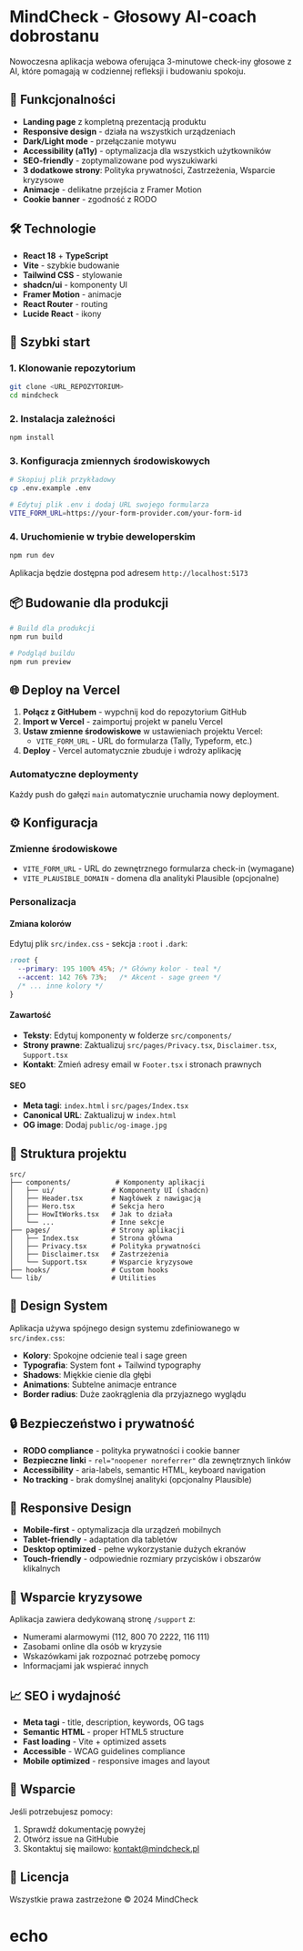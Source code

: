 # MindCheck - Głosowy AI-coach dobrostanu

Nowoczesna aplikacja webowa oferująca 3-minutowe check-iny głosowe z AI, które pomagają w codziennej refleksji i budowaniu spokoju.

## 🌟 Funkcjonalności

- **Landing page** z kompletną prezentacją produktu
- **Responsive design** - działa na wszystkich urządzeniach
- **Dark/Light mode** - przełączanie motywu
- **Accessibility (a11y)** - optymalizacja dla wszystkich użytkowników
- **SEO-friendly** - zoptymalizowane pod wyszukiwarki
- **3 dodatkowe strony**: Polityka prywatności, Zastrzeżenia, Wsparcie kryzysowe
- **Animacje** - delikatne przejścia z Framer Motion
- **Cookie banner** - zgodność z RODO

## 🛠️ Technologie

- **React 18** + **TypeScript**
- **Vite** - szybkie budowanie
- **Tailwind CSS** - stylowanie
- **shadcn/ui** - komponenty UI
- **Framer Motion** - animacje
- **React Router** - routing
- **Lucide React** - ikony

## 🚀 Szybki start

### 1. Klonowanie repozytorium
```bash
git clone <URL_REPOZYTORIUM>
cd mindcheck
```

### 2. Instalacja zależności
```bash
npm install
```

### 3. Konfiguracja zmiennych środowiskowych
```bash
# Skopiuj plik przykładowy
cp .env.example .env

# Edytuj plik .env i dodaj URL swojego formularza
VITE_FORM_URL=https://your-form-provider.com/your-form-id
```

### 4. Uruchomienie w trybie deweloperskim
```bash
npm run dev
```

Aplikacja będzie dostępna pod adresem `http://localhost:5173`

## 📦 Budowanie dla produkcji

```bash
# Build dla produkcji
npm run build

# Podgląd buildu
npm run preview
```

## 🌐 Deploy na Vercel

1. **Połącz z GitHubem** - wypchnij kod do repozytorium GitHub
2. **Import w Vercel** - zaimportuj projekt w panelu Vercel
3. **Ustaw zmienne środowiskowe** w ustawieniach projektu Vercel:
   - `VITE_FORM_URL` - URL do formularza (Tally, Typeform, etc.)
4. **Deploy** - Vercel automatycznie zbuduje i wdroży aplikację

### Automatyczne deploymenty
Każdy push do gałęzi `main` automatycznie uruchamia nowy deployment.

## ⚙️ Konfiguracja

### Zmienne środowiskowe

- `VITE_FORM_URL` - URL do zewnętrznego formularza check-in (wymagane)
- `VITE_PLAUSIBLE_DOMAIN` - domena dla analityki Plausible (opcjonalne)

### Personalizacja

#### Zmiana kolorów
Edytuj plik `src/index.css` - sekcja `:root` i `.dark`:
```css
:root {
  --primary: 195 100% 45%; /* Główny kolor - teal */
  --accent: 142 76% 73%;   /* Akcent - sage green */
  /* ... inne kolory */
}
```

#### Zawartość
- **Teksty**: Edytuj komponenty w folderze `src/components/`
- **Strony prawne**: Zaktualizuj `src/pages/Privacy.tsx`, `Disclaimer.tsx`, `Support.tsx`
- **Kontakt**: Zmień adresy email w `Footer.tsx` i stronach prawnych

#### SEO
- **Meta tagi**: `index.html` i `src/pages/Index.tsx`
- **Canonical URL**: Zaktualizuj w `index.html`
- **OG image**: Dodaj `public/og-image.jpg`

## 📄 Struktura projektu

```
src/
├── components/           # Komponenty aplikacji
│   ├── ui/              # Komponenty UI (shadcn)
│   ├── Header.tsx       # Nagłówek z nawigacją
│   ├── Hero.tsx         # Sekcja hero
│   ├── HowItWorks.tsx   # Jak to działa
│   └── ...              # Inne sekcje
├── pages/               # Strony aplikacji
│   ├── Index.tsx        # Strona główna
│   ├── Privacy.tsx      # Polityka prywatności
│   ├── Disclaimer.tsx   # Zastrzeżenia
│   └── Support.tsx      # Wsparcie kryzysowe
├── hooks/               # Custom hooks
└── lib/                 # Utilities
```

## 🎨 Design System

Aplikacja używa spójnego design systemu zdefiniowanego w `src/index.css`:

- **Kolory**: Spokojne odcienie teal i sage green
- **Typografia**: System font + Tailwind typography
- **Shadows**: Miękkie cienie dla głębi
- **Animations**: Subtelne animacje entrance
- **Border radius**: Duże zaokrąglenia dla przyjaznego wyglądu

## 🔒 Bezpieczeństwo i prywatność

- **RODO compliance** - polityka prywatności i cookie banner
- **Bezpieczne linki** - `rel="noopener noreferrer"` dla zewnętrznych linków
- **Accessibility** - aria-labels, semantic HTML, keyboard navigation
- **No tracking** - brak domyślnej analityki (opcjonalny Plausible)

## 📱 Responsive Design

- **Mobile-first** - optymalizacja dla urządzeń mobilnych
- **Tablet-friendly** - adaptation dla tabletów
- **Desktop optimized** - pełne wykorzystanie dużych ekranów
- **Touch-friendly** - odpowiednie rozmiary przycisków i obszarów klikalnych

## 🚨 Wsparcie kryzysowe

Aplikacja zawiera dedykowaną stronę `/support` z:
- Numerami alarmowymi (112, 800 70 2222, 116 111)
- Zasobami online dla osób w kryzysie
- Wskazówkami jak rozpoznać potrzebę pomocy
- Informacjami jak wspierać innych

## 📈 SEO i wydajność

- **Meta tagi** - title, description, keywords, OG tags
- **Semantic HTML** - proper HTML5 structure
- **Fast loading** - Vite + optimized assets
- **Accessible** - WCAG guidelines compliance
- **Mobile optimized** - responsive images and layout

## 🤝 Wsparcie

Jeśli potrzebujesz pomocy:
1. Sprawdź dokumentację powyżej
2. Otwórz issue na GitHubie
3. Skontaktuj się mailowo: kontakt@mindcheck.pl

## 📄 Licencja

Wszystkie prawa zastrzeżone © 2024 MindCheck
# echo
